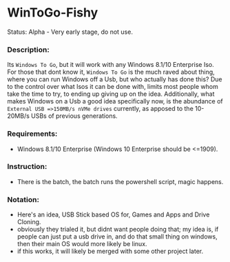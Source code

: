 # WinToGo-Fishy
Status: Alpha - Very early stage, do not use.

### Description:
Its `Windows To Go`, but it will work with any Windows 8.1/10 Enterprise Iso. For those that dont know it, `Windows To Go` is the much raved about thing, where you can run Windows off a Usb, but who actually has done this? Due to the control over what Isos it can be done with, limits most people whom take the time to try, to ending up giving up on the idea. Additionally, what makes Windows on a Usb a good idea specifically now, is the abundance of `External USB =>150MB/s nVMe drives` currently, as apposed to the 10-20MB/s USBs of previous generations.

### Requirements:
- Windows 8.1/10 Enterprise (Windows 10 Enterprise should be <=1909).

### Instruction:
- There is the batch, the batch runs the powershell script, magic happens.

### Notation:
- Here's an idea, USB Stick based OS for, Games and Apps and Drive Cloning.
- obviously they trialed it, but didnt want people doing that; my idea is, if people can just put a usb drive in, and do that small thing on windows, then their main OS would more likely be linux.
- if this works, it will likely be merged with some other project later. 
